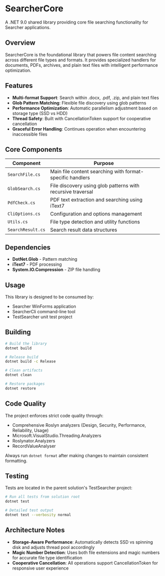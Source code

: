# SearcherCore

A .NET 9.0 shared library providing core file searching functionality for Searcher applications.

## Overview

SearcherCore is the foundational library that powers file content searching across different file types and formats. It provides specialized handlers for documents, PDFs, archives, and plain text files with intelligent performance optimization.

## Features

- **Multi-format Support**: Search within .docx, .pdf, .zip, and plain text files
- **Glob Pattern Matching**: Flexible file discovery using glob patterns
- **Performance Optimization**: Automatic parallelism adjustment based on storage type (SSD vs HDD)
- **Thread Safety**: Built with CancellationToken support for cooperative cancellation
- **Graceful Error Handling**: Continues operation when encountering inaccessible files

## Core Components

| Component | Purpose |
|-----------|---------|
| `SearchFile.cs` | Main file content searching with format-specific handlers |
| `GlobSearch.cs` | File discovery using glob patterns with recursive traversal |
| `PdfCheck.cs` | PDF text extraction and searching using iText7 |
| `CliOptions.cs` | Configuration and options management |
| `Utils.cs` | File type detection and utility functions |
| `SearchResult.cs` | Search result data structures |

## Dependencies

- **DotNet.Glob** - Pattern matching
- **iText7** - PDF processing
- **System.IO.Compression** - ZIP file handling

## Usage

This library is designed to be consumed by:
- Searcher WinForms application
- SearcherCli command-line tool
- TestSearcher unit test project

## Building

```bash
# Build the library
dotnet build

# Release build
dotnet build -c Release

# Clean artifacts
dotnet clean

# Restore packages
dotnet restore
```

## Code Quality

The project enforces strict code quality through:
- Comprehensive Roslyn analyzers (Design, Security, Performance, Reliability, Usage)
- Microsoft.VisualStudio.Threading.Analyzers
- Roslynator.Analyzers
- RecordValueAnalyser

Always run `dotnet format` after making changes to maintain consistent formatting.

## Testing

Tests are located in the parent solution's TestSearcher project:

```bash
# Run all tests from solution root
dotnet test

# Detailed test output
dotnet test --verbosity normal
```

## Architecture Notes

- **Storage-Aware Performance**: Automatically detects SSD vs spinning disk and adjusts thread pool accordingly
- **Magic Number Detection**: Uses both file extensions and magic numbers for accurate file type identification
- **Cooperative Cancellation**: All operations support CancellationToken for responsive user experience
